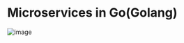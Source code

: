 # Microservices in Go(Golang)

![image](https://user-images.githubusercontent.com/30834801/209208763-c8c563de-a155-49cc-8e9a-135005d6807f.png)


